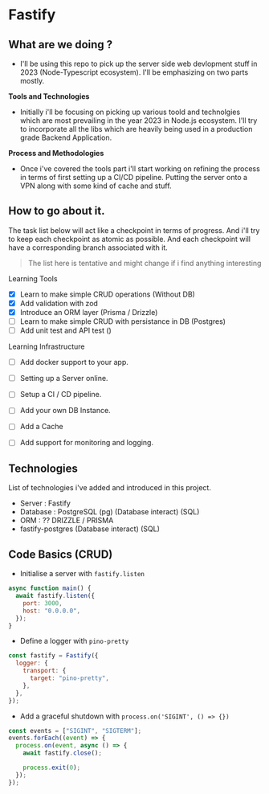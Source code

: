 # Fastify

## What are we doing ? 
- I'll be using this repo to pick up the server side web devlopment stuff in 2023 (Node-Typescript ecosystem). I'll be emphasizing on two parts mostly. 

**Tools and Technologies**  
- Initially i'll be focusing on picking up various toold and technolgies which are most prevailing in the year 2023 in Node.js ecosystem. I'll try to incorporate all the libs which are heavily being used in a production grade Backend Application. 

**Process and Methodologies**
- Once i've covered the tools part i'll start working on refining the process in terms of first setting up a CI/CD pipeline. Putting the server onto a VPN along with some kind of cache and stuff. 

## How to go about it.
The task list below will act like a checkpoint in terms of progress. And i'll try to keep each checkpoint as atomic as possible. And each checkpoint will have a corresponding branch associated with it. 


> The list here is tentative and might change if i find anything interesting

Learning Tools
- [x] Learn to make simple CRUD operations (Without DB)
- [x] Add validation with zod
- [x] Introduce an ORM layer (Prisma / Drizzle) 
- [ ] Learn to make simple CRUD with persistance in DB (Postgres)
- [ ] Add unit test and API test ()

Learning Infrastructure
- [ ] Add docker support to your app.
- [ ] Setting up a Server online.
- [ ] Setup a CI / CD pipeline.
- [ ] Add your own DB Instance.
- [ ] Add a Cache 
- [ ] Add support for monitoring and logging. 



## Technologies 
List of technologies i've added and introduced in this project.

- Server : Fastify
- Database : PostgreSQL (pg) (Database interact) (SQL)
- ORM : ?? DRIZZLE / PRISMA 
- fastify-postgres (Database interact) (SQL)


## Code Basics (CRUD) 

- Initialise a server with `fastify.listen`

```js
async function main() {
  await fastify.listen({
    port: 3000,
    host: "0.0.0.0",
  });
}
```

- Define a logger with `pino-pretty`

```js
const fastify = Fastify({
  logger: {
    transport: {
      target: "pino-pretty",
    },
  },
});
```

- Add a graceful shutdown with `process.on('SIGINT', () => {})`

```js
const events = ["SIGINT", "SIGTERM"];
events.forEach((event) => {
  process.on(event, async () => {
    await fastify.close();

    process.exit(0);
  });
});
```
